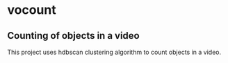 # vocount

## Counting of objects in a video

This project uses hdbscan clustering algorithm to count objects in a video.

